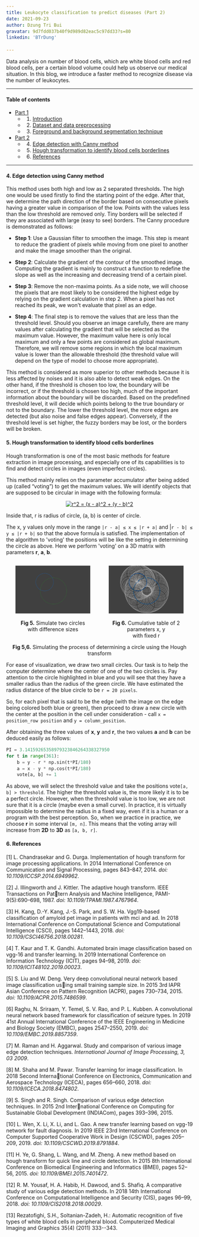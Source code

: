 ```yaml
---
title: Leukocyte classification to predict diseases (Part 2)
date: 2021-09-23
author: Dzung Tri Bui 
gravatar: 9d7fdd037b40f9d989d82eac5c97dd33?s=80 
linkedin: 'BTrDung'

---
```

Data analysis on number of blood cells, which are white blood cells and red blood cells, per a certain blood volume could help us observe our medical situation. In this blog, we introduce a faster method to recognize disease via the number of leukocytes.

---
#### Table of contents
- [Part 1](https://ngctnnnn.github.io/posts/CNN-for-leukocyte-prediction.html)
    - 1. [Introduction](#1-introduction)
    - 2. [Dataset and data preprocessing](#2-dataset-and-data-preprocessing)
    - 3. [Foreground and background segmentation technique](#3-foreground-and-background-segmentation-technique)            
- [Part 2](https://ngctnnnn.github.io/posts/CNN-for-leukocyte-prediction-2.html)
    - 4. [Edge detection with Canny method](#4-edge-detection-with-Canny-method)
    - 5. [Hough transformation to identify blood cells borderlines](#5-hough)
    - 6. [References](#6-references)
---

#### 4. Edge detection using Canny method

This method uses both high and low as 2 separated thresholds. The high one would be used firstly to find the starting point of the edge. After that, we determine the path direction of the border based on consecutive pixels having a greater value in comparison of the low. Points with the values less than the low threshold are removed only. Tiny borders will be selected if they are associated with large (easy to see) borders. The Canny procedure is demonstrated as follows:

- **Step 1**: Use a Gaussian filter to smoothen the image. This step is meant to reduce the gradient of pixels while moving from one pixel to another and make the image smoother than the original.

- **Step 2**: Calculate the gradient of the contour of the smoothed image. Computing the gradient is mainly to construct a function to redefine the slope as well as the increasing and decreasing trend of a certain pixel.

- **Step 3**: Remove the non-maxima points. As a side note, we will choose the pixels that are most likely to be considered the highest edge by relying on the gradient calculation in step 2. When a pixel has not reached its peak, we won't evaluate that pixel as an edge.

- **Step 4**: The final step is to remove the values that are less than the threshold level. Should you observe an image carefully, there are many values after calculating the gradient that will be selected as the maximum value. However, the maximum value here is only local maximum and only a few points are considered as global maximum. Therefore, we will remove some regions in which the local maximum value is lower than the allowable threshold (the threshold value will depend on the type of model to choose more appropriate).

This method is considered as more superior to other methods because it is less affected by noises and it is also able to detect weak edges. On the other hand, if the threshold is chosen too low, the boundary will be incorrect, or if the threshold is chosen too high, much of the important information about the boundary will be discarded. Based on the predefined threshold level, it will decide which points belong to the true boundary or not to the boundary. The lower the threshold level, the more edges are detected (but also noise and false edges appear). Conversely, if the threshold level is set higher, the fuzzy borders may be lost, or the borders will be broken.

#### 5. Hough transformation to identify blood cells borderlines    

Hough transformation is one of the most basic methods for feature extraction in image processing, and especially one of its capabilities is to find and detect circles in images (even imperfect circles).

This method mainly relies on the parameter accumulator after being added up (called “voting”) to get the maximum values. We will identify objects that are supposed to be circular in image with the following formula:

<!-- TODO: INSERT formula -->
<p align="center">
<a href="https://www.codecogs.com/eqnedit.php?latex=\dpi{150}&space;r^2&space;=&space;(x&space;-&space;a)^2&space;&plus;&space;(y&space;-&space;b)^2" target="_blank"><img src="https://latex.codecogs.com/gif.latex?\dpi{150}&space;r^2&space;=&space;(x&space;-&space;a)^2&space;&plus;&space;(y&space;-&space;b)^2" title="r^2 = (x - a)^2 + (y - b)^2" /></a>
</p>

Inside that, r is radius of circle, (a, b) is center of circle.

The x, y values only move in the range `|r - a| ≤ x ≤ |r + a|` and |`r - b| ≤ y ≤ |r + b|` so that the above formula is satisfied. The implementation of the algorithm to 'voting' the positions will be like the setting in determining the circle as above. Here we perform 'voting' on a 3D matrix with parameters **r**, **a**, **b**.

<div align='center' id='banner' style='display: flex; justify-content: space-between'>
  <div>
    <p align="center">
      <img width=80% src="/CircleHoughTransform1.png" alt="Simulate two circles with difference sizes">
      <div align ='center'>
        <figcaption>
        <b>Fig 5.</b>  
        Simulate two circles 
        </figcaption> 
        <figcaption>with difference sizes</figcaption>
      </div>
    </p>
  </div>
  <div>
    <p align="center">
      <img width=80% src="/CircleHoughTransform2.png" alt="Cumulative table of 2 parameters x, y with fixed r">
      <div align ='center'>
        <figcaption>
        <b>Fig 6.</b> Cumulative table of 2 parameters x, y
        </figcaption> 
        <figcaption> with fixed r</figcaption>
      </div>
    </p>
  </div>
</div>
<div align='center'>
<b>Fig 5,6.</b> Simulating the process of determining a circle using the Hough transform
</div>



For ease of visualization, we draw two small circles. Our task is to help the computer determine where the center of one of the two circles is. Pay attention to the circle highlighted in blue and you will see that they have a smaller radius than the radius of the green circle. We have estimated the radius distance of the blue circle to be `r = 20 pixels`.     

So, for each pixel that is said to be the edge (with the image on the edge being colored both blue or green), then proceed to draw a new circle with the center at the position in the cell under consideration - call `x = position_row position` and `y = column_position`.    

After obtaining the three values of **x**, **y** and **r**, the two values **a** and **b** can be deduced easily as follows:

```python
PI = 3.14159265358979323846264338327950
for t in range(361): 
    b = y - r * np.sin(t*PI/180) 
    a = x - y * np.cos(t*PI/180) 
    vote[a, b] += 1 
```
As above, we will select the threshold value and take the positions vote`[a, b] > threshold`. The higher the threshold value is, the more likely it is to be a perfect circle. However, when the threshold value is too low, we are not sure that it is a circle (maybe even a small curve). In practice, it is virtually impossible to determine the radius in a fixed way, even if it is a human or a program with the best perception. So, when we practice in practice, we choose **r** in some interval `[m, n]`.
This means that the voting array will increase from **2D** to **3D** as `[a, b, r]`.

#### 6. References
[1] L. Chandrasekar and G. Durga. Implementation of hough transform for image processing applications. In 2014 International Conference on Communication and Signal Processing, pages 843–847, 2014. *doi: 10.1109/ICCSP.2014.6949962*.    

[2] J. Illingworth and J. Kittler. The adaptive hough transform. IEEE Transactions on Pattern Analysis and Machine Intelligence, PAMI-9(5):690–698, 1987. *doi: 10.1109/TPAMI.1987.4767964*.      

[3] H. Kang, D.-Y. Kang, J.-S. Park, and S. W. Ha. Vgg19-based classification of amyloid pet image in patients with mci and ad. In 2018 International Conference on Computational Science and Computational Intelligence (CSCI), pages 1442–1443, 2018. *doi: 10.1109/CSCI46756.2018.00281*.     

[4] T. Kaur and T. K. Gandhi. Automated brain image classification based on vgg-16 and transfer learning. In 2019 International Conference on Information Technology (ICIT), pages 94–98, 2019. *doi: 10.1109/ICIT48102.2019.00023*.    

[5] S. Liu and W. Deng. Very deep convolutional neural network based image classification using small training sample size. In 2015 3rd IAPR Asian Conference on Pattern Recognition (ACPR), pages 730–734, 2015. *doi: 10.1109/ACPR.2015.7486599*.      

[6] Raghu, N. Sriraam, Y. Temel, S. V. Rao, and P. L. Kubben. A convolutional neural network based framework for classification of seizure types. In 2019 41st Annual International Conference of the IEEE Engineering in Medicine and Biology Society (EMBC), pages 2547–2550, 2019. *doi: 10.1109/EMBC.2019.8857359*.      

[7] M. Raman and H. Aggarwal. Study and comparison of various image edge detection techniques. *International Journal of Image Processing, 3, 03 2009*.    

[8] M. Shaha and M. Pawar. Transfer learning for image classification. In 2018 Second International Conference on Electronics, Communication and Aerospace Technology (ICECA), pages 656–660, 2018. *doi: 10.1109/ICECA.2018.8474802*.      

[9] S. Singh and R. Singh. Comparison of various edge detection techniques. In 2015 2nd International Conference on Computing for Sustainable Global Development (INDIACom), pages 393–396, 2015.      

[10] L. Wen, X. Li, X. Li, and L. Gao. A new transfer learning based on vgg-19 network for fault diagnosis. In 2019 IEEE 23rd International Conference on Computer Supported Cooperative Work in Design (CSCWD), pages 205–209, 2019. *doi: 10.1109/CSCWD.2019.8791884*.     

[11] H. Ye, G. Shang, L. Wang, and M. Zheng. A new method based on hough transform for quick line and circle detection. In 2015 8th International Conference on Biomedical Engineering and Informatics (BMEI), pages 52–56, 2015. *doi: 10.1109/BMEI.2015.7401472*.         

[12] R. M. Yousaf, H. A. Habib, H. Dawood, and S. Shafiq. A comparative study of various edge detection methods. In 2018 14th International Conference on Computational Intelligence and Security (CIS), pages 96–99, 2018. *doi: 10.1109/CIS2018.2018.00029*.      

[13] Rezatofighi, S.H., Soltanian-Zadeh, H.: Automatic recognition of  five types of white blood cells in peripheral blood. Computerized Medical Imaging and Graphics 35(4) (2011) 333--343.    